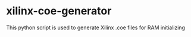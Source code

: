 # xilinx-coe-generator
This python script is used to generate Xilinx .coe files for RAM initializing
